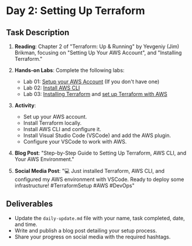 # Day 2: Setting Up Terraform

## Task Description

1. **Reading**: Chapter 2 of "Terraform: Up & Running" by Yevgeniy (Jim) Brikman, focusing on "Setting Up Your AWS Account", and "Installing Terraform." 

2. **Hands-on Labs**: Complete the following labs:
    - Lab 01: [Setup your AWS Account](https://youtu.be/ne8LrbCzW0Q?si=RJToIfUApVTUW1ex) (If you don't have one)
    - Lab 02: [Install AWS CLI](https://www.youtube.com/watch?v=gx5XVAS-ZC8)
    - Lab 03: [Installing Terraform](https://www.youtube.com/watch?v=Cn6xYf0QJME) and [set up Terraform with AWS](https://youtu.be/4ZCrRbPR3gc?si=hqrAdi9PurHQfDKh)

3. **Activity**: 
   - Set up your AWS account.
   - Install Terraform locally.
   - Install AWS CLI and configure it.
   - Install Visual Studio Code (VSCode) and add the AWS plugin.
   - Configure your VSCode to work with AWS.
   
4. **Blog Post**: "Step-by-Step Guide to Setting Up Terraform, AWS CLI, and Your AWS Environment."
5. **Social Media Post**: "💻 Just installed Terraform, AWS CLI, and configured my AWS environment with VSCode. Ready to deploy some infrastructure! #TerraformSetup #AWS #DevOps"

## Deliverables

- Update the `daily-update.md` file with your name, task completed, date, and time.
- Write and publish a blog post detailing your setup process.
- Share your progress on social media with the required hashtags.




